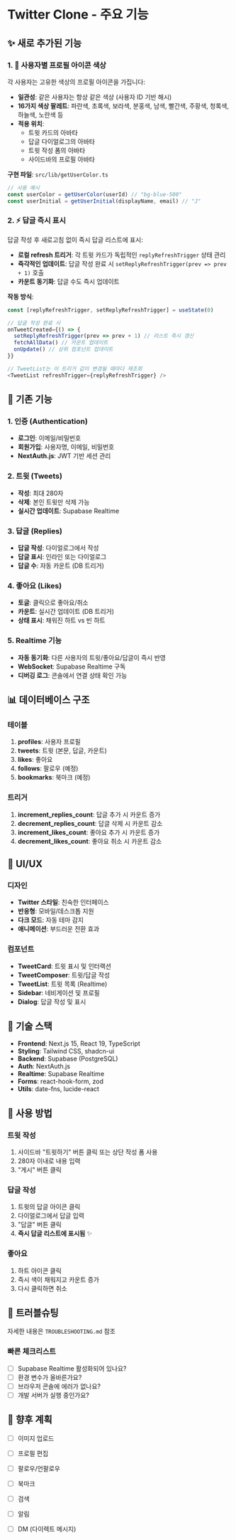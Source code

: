 # Twitter Clone - 주요 기능

## ✨ 새로 추가된 기능

### 1. 🎨 사용자별 프로필 아이콘 색상

각 사용자는 고유한 색상의 프로필 아이콘을 가집니다:

- **일관성**: 같은 사용자는 항상 같은 색상 (사용자 ID 기반 해시)
- **16가지 색상 팔레트**: 파란색, 초록색, 보라색, 분홍색, 남색, 빨간색, 주황색, 청록색, 하늘색, 노란색 등
- **적용 위치**:
  - 트윗 카드의 아바타
  - 답글 다이얼로그의 아바타
  - 트윗 작성 폼의 아바타
  - 사이드바의 프로필 아바타

**구현 파일**: `src/lib/getUserColor.ts`

```typescript
// 사용 예시
const userColor = getUserColor(userId) // "bg-blue-500"
const userInitial = getUserInitial(displayName, email) // "J"
```

### 2. ⚡ 답글 즉시 표시

답글 작성 후 새로고침 없이 즉시 답글 리스트에 표시:

- **로컬 refresh 트리거**: 각 트윗 카드가 독립적인 `replyRefreshTrigger` 상태 관리
- **즉각적인 업데이트**: 답글 작성 완료 시 `setReplyRefreshTrigger(prev => prev + 1)` 호출
- **카운트 동기화**: 답글 수도 즉시 업데이트

**작동 방식**:
```typescript
const [replyRefreshTrigger, setReplyRefreshTrigger] = useState(0)

// 답글 작성 완료 시
onTweetCreated={() => {
  setReplyRefreshTrigger(prev => prev + 1) // 리스트 즉시 갱신
  fetchAllData() // 카운트 업데이트
  onUpdate() // 상위 컴포넌트 업데이트
}}

// TweetList는 이 트리거 값이 변경될 때마다 재조회
<TweetList refreshTrigger={replyRefreshTrigger} />
```

## 🚀 기존 기능

### 1. 인증 (Authentication)

- **로그인**: 이메일/비밀번호
- **회원가입**: 사용자명, 이메일, 비밀번호
- **NextAuth.js**: JWT 기반 세션 관리

### 2. 트윗 (Tweets)

- **작성**: 최대 280자
- **삭제**: 본인 트윗만 삭제 가능
- **실시간 업데이트**: Supabase Realtime

### 3. 답글 (Replies)

- **답글 작성**: 다이얼로그에서 작성
- **답글 표시**: 인라인 또는 다이얼로그
- **답글 수**: 자동 카운트 (DB 트리거)

### 4. 좋아요 (Likes)

- **토글**: 클릭으로 좋아요/취소
- **카운트**: 실시간 업데이트 (DB 트리거)
- **상태 표시**: 채워진 하트 vs 빈 하트

### 5. Realtime 기능

- **자동 동기화**: 다른 사용자의 트윗/좋아요/답글이 즉시 반영
- **WebSocket**: Supabase Realtime 구독
- **디버깅 로그**: 콘솔에서 연결 상태 확인 가능

## 📊 데이터베이스 구조

### 테이블

1. **profiles**: 사용자 프로필
2. **tweets**: 트윗 (본문, 답글, 카운트)
3. **likes**: 좋아요
4. **follows**: 팔로우 (예정)
5. **bookmarks**: 북마크 (예정)

### 트리거

1. **increment_replies_count**: 답글 추가 시 카운트 증가
2. **decrement_replies_count**: 답글 삭제 시 카운트 감소
3. **increment_likes_count**: 좋아요 추가 시 카운트 증가
4. **decrement_likes_count**: 좋아요 취소 시 카운트 감소

## 🎨 UI/UX

### 디자인

- **Twitter 스타일**: 친숙한 인터페이스
- **반응형**: 모바일/데스크톱 지원
- **다크 모드**: 자동 테마 감지
- **애니메이션**: 부드러운 전환 효과

### 컴포넌트

- **TweetCard**: 트윗 표시 및 인터랙션
- **TweetComposer**: 트윗/답글 작성
- **TweetList**: 트윗 목록 (Realtime)
- **Sidebar**: 네비게이션 및 프로필
- **Dialog**: 답글 작성 및 표시

## 🔧 기술 스택

- **Frontend**: Next.js 15, React 19, TypeScript
- **Styling**: Tailwind CSS, shadcn-ui
- **Backend**: Supabase (PostgreSQL)
- **Auth**: NextAuth.js
- **Realtime**: Supabase Realtime
- **Forms**: react-hook-form, zod
- **Utils**: date-fns, lucide-react

## 📝 사용 방법

### 트윗 작성
1. 사이드바 "트윗하기" 버튼 클릭 또는 상단 작성 폼 사용
2. 280자 이내로 내용 입력
3. "게시" 버튼 클릭

### 답글 작성
1. 트윗의 답글 아이콘 클릭
2. 다이얼로그에서 답글 입력
3. "답글" 버튼 클릭
4. **즉시 답글 리스트에 표시됨** ✨

### 좋아요
1. 하트 아이콘 클릭
2. 즉시 색이 채워지고 카운트 증가
3. 다시 클릭하면 취소

## 🐛 트러블슈팅

자세한 내용은 `TROUBLESHOOTING.md` 참조

### 빠른 체크리스트

- [ ] Supabase Realtime 활성화되어 있나요?
- [ ] 환경 변수가 올바른가요?
- [ ] 브라우저 콘솔에 에러가 없나요?
- [ ] 개발 서버가 실행 중인가요?

## 🚧 향후 계획

- [ ] 이미지 업로드
- [ ] 프로필 편집
- [ ] 팔로우/언팔로우
- [ ] 북마크
- [ ] 검색
- [ ] 알림
- [ ] DM (다이렉트 메시지)


